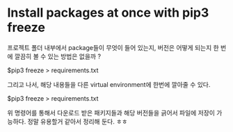 # Install packages at once with pip3 freeze

프로젝트 폴더 내부에서 package들이 무엇이 들어 있는지, 버전은 어떻게 되는지 한 번에 깔끔히 볼 수 있는 방법은 없을까 ?


$pip3 freeze > requirements.txt


그리고 나서, 해당 내용들을 다른 virtual environment에 한번에 깔아줄 수 있다.


$pip3 freeze > requirements.txt


위 명령어를 통해서  다운로드 받은 패키지들과 해당 버전들을 긁어서 파일에 저장이 가능하다.  정말 유용할거 같아서 정리해 둔다. ㅎㅎ
